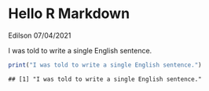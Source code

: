 Hello R Markdown
================
Edilson
07/04/2021

I was told to write a single English sentence.

``` r
print("I was told to write a single English sentence.")
```

    ## [1] "I was told to write a single English sentence."
